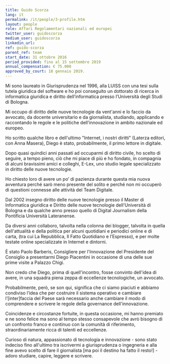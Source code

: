 ```yaml
---
title: Guido Scorza
lang: it
permalink: /it/people/3-profile.htm
layout: people
role: Affari Regolamentari nazionali ed europei
twitter_user: guidoscorza
medium_user: guidoscorza
linkedin_url:
ref: guido-scorza
parent_ref: team
start_date: 31 ottobre 2016
period_provided: fino al 15 settembre 2019
annual_compensation: € 75.000
approved_by_court: 18 gennaio 2019.
---
```

Mi sono laureato in Giurisprudenza nel 1996, alla LUISS con una tesi sulla tutela giuridica del software e ho poi conseguito un dottorato di ricerca in informatica giuridica e diritto dell’informatica presso l’Università degli Studi di Bologna.

Mi occupo di diritto delle nuove tecnologie da vent'anni e lo faccio da avvocato, da docente universitario e da giornalista, studiando, applicando e raccontando le regole e le politiche dell’innovazione in ambito nazionale ed europeo.

Ho scritto qualche libro e dell'ultimo "Internet, i nostri diritti" (Laterza editori, con Anna Masera), Diego è stato, probabilmente, il primo lettore in digitale.

Dopo quasi quindici anni passati ad occuparmi di diritto civile, ho scelto di seguire, a tempo pieno, ciò che mi piace di più e ho fondato, in compagnia di alcuni bravissimi amici e colleghi, E-Lex, uno studio legale specializzato in diritto delle nuove tecnologie.

Ho chiesto loro di avere un po’ di pazienza durante questa mia nuova avventura perché sarò meno presente del solito e perché non mi occuperò di questioni connesse alle attività del Team Digitale.  

Dal 2002 insegno diritto delle nuove tecnologie presso il Master di Informatica giuridica e Diritto delle nuove tecnologie dell'Università di Bologna e da qualche anno presso quello di Digital Journalism della Pontificia Università Lateranense.

Da diversi anni collaboro, talvolta nella colonna dei blogger, talvolta in quella dell'attualità e della politica per alcuni quotidiani e periodici online e di carta, (tra cui La Repubblica, Il Fatto Quotidiano e l’Espresso), e per molte testate online specializzate in Internet e dintorni.

È stato Paolo Barberis, Consigliere per l'Innovazione del Presidente del Consiglio a presentarmi Diego Piacentini in occasione di una delle sue prime visite a Palazzo Chigi.

Non credo che Diego, prima di quell'incontro, fosse convinto dell'idea di avere, in una squadra piena zeppa di eccellenze tecnologiche, un avvocato.

Probabilmente, però, se son qui, significa che ci siamo piaciuti e abbiamo condiviso l’idea che per costruire il sistema operativo e cambiare l’[inter]faccia del Paese sarà necessario anche cambiare il modo di comprendere e scrivere le regole della governance dell'innovazione.

Coincidenze e circostanze fortuite, in questa occasione, mi hanno premiato e ne sono felice ma sono al tempo stesso consapevole che avrò bisogno di un confronto franco e continuo con la comunità di riferimento, straordinariamente ricca di talenti ed eccellenze.

Curioso di natura, appassionato di tecnologia e innovazione - sono stato indeciso fino all'ultimo tra iscrivermi a giurisprudenza o ingegneria e alla fine avevo scelto di fare il giornalista [ma poi il destino ha fatto il resto!] - adoro studiare, capire, leggere e scrivere.

